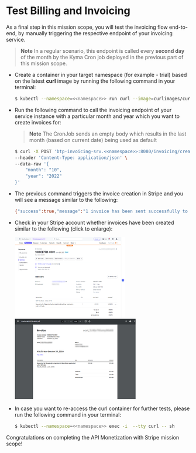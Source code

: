 # Test Billing and Invoicing
As a final step in this mission scope, you will test the invoicing flow end-to-end, by manually triggering the respective endpoint of your invoicing service.

> **Note**
> In a regular scenario, this endpoint is called every **second day** of the month by the Kyma Cron job  deployed in the previous part of this mission scope. 

  * Create a container in your target namespace (for example - trial) based on the latest **curl** image by running the following command in your terminal:
      ```bash
      $ kubectl --namespace=<<namespace>> run curl --image=curlimages/curl -i --tty -- sh
      ```

  * Run the following command to call the invoicing endpoint of your service instance with a particular month and year which you want to create invoices for:
    > **Note**
    > The CronJob sends an empty body which results in the last month (based on current date) being used as default
      ```bash
      $ curl -X POST 'btp-invoicing-srv.<<namespace>>:8080/invoicing/createStripeInvoices' \
      --header 'Content-Type: application/json' \
      --data-raw '{
          "month": "10",
          "year": "2022"
      }'
      ```
    
  * The previous command triggers the invoice creation in Stripe and you will see a message similar to the following:
    ```bash
    {"success":true,"message":"1 invoice has been sent successfully to the customer"}
    ```

  * Check in your Stripe account whether invoices have been created similar to the following (click to enlarge):

    [<img src="./img/STRIPE_Invoice.png" width="300"/>](./img/STRIPE_Invoice.png)
    [<img src="./img/STRIPE_PdfInvoice.png" width="330"/>](./img/STRIPE_PdfInvoice.png)

  * In case you want to re-access the curl container for further tests, please run the following command in your terminal:
    ```bash
    $ kubectl --namespace=<<namespace>> exec -i  --tty curl -- sh 
    ```

Congratulations on completing the API Monetization with Stripe mission scope!
